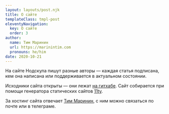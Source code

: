 ```yaml
---
layout: layouts/post.njk
title: О сайте
templateClass: tmpl-post
eleventyNavigation:
  key: О сайте
  order: 3
author:
  name: Тим Маринин
  url: https://marinintim.com
  pronouns: he/him
date: 2020-10-21
---
```


На сайте Нодскула пишут разные авторы — каждая статья подписана,
кем она написана или поддерживается в актуальном состоянии.

Исходники сайта открыты — они лежат [на гитхабе][ngh].
Сайт собирается при помощи генератора статических сайтов [11ty][11ty].

За хостинг сайта отвечает [Тим Маринин][marinintim], с ним можно связаться
по почте или в телеграме.

[ngh]: https://github.com/nodeschool-spb/nodeschool.ru
[11ty]: https://11ty.dev
[marinintim]: https://marinintim.com
